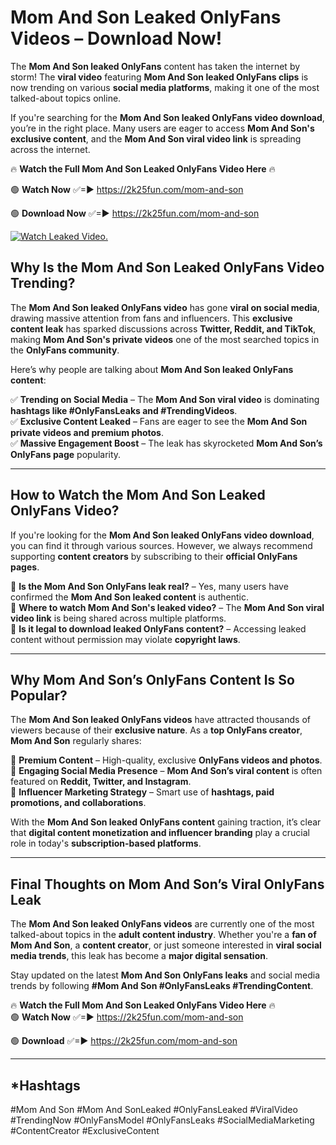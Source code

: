 # Mom And Son Leaked OnlyFans Videos – Download Now!

The **Mom And Son leaked OnlyFans** content has taken the internet by storm! The **viral video** featuring **Mom And Son leaked OnlyFans clips** is now trending on various **social media platforms**, making it one of the most talked-about topics online.  

If you're searching for the **Mom And Son leaked OnlyFans video download**, you’re in the right place. Many users are eager to access **Mom And Son's exclusive content**, and the **Mom And Son viral video link** is spreading across the internet.  

🔥 **Watch the Full Mom And Son Leaked OnlyFans Video Here** 🔥  

🟢 **Watch Now** ✅=► https://2k25fun.com/mom-and-son

🟢 **Download Now** ✅=► https://2k25fun.com/mom-and-son

[![Watch Leaked Video.](https://miro.medium.com/v2/resize:fit:828/format:webp/1*cilzJN44JGOrTw9NJCrNHA.gif "Watch Leaked Video")](https://2k25fun.com/mom-and-son)

## **Why Is the Mom And Son Leaked OnlyFans Video Trending?**  

The **Mom And Son leaked OnlyFans video** has gone **viral on social media**, drawing massive attention from fans and influencers. This **exclusive content leak** has sparked discussions across **Twitter, Reddit, and TikTok**, making **Mom And Son's private videos** one of the most searched topics in the **OnlyFans community**.  

Here’s why people are talking about **Mom And Son leaked OnlyFans content**:  

✅ **Trending on Social Media** – The **Mom And Son viral video** is dominating **hashtags like #OnlyFansLeaks and #TrendingVideos**.  
✅ **Exclusive Content Leaked** – Fans are eager to see the **Mom And Son private videos and premium photos**.  
✅ **Massive Engagement Boost** – The leak has skyrocketed **Mom And Son’s OnlyFans page** popularity.  

---

## **How to Watch the Mom And Son Leaked OnlyFans Video?**  

If you're looking for the **Mom And Son leaked OnlyFans video download**, you can find it through various sources. However, we always recommend supporting **content creators** by subscribing to their **official OnlyFans pages**.  

🔹 **Is the Mom And Son OnlyFans leak real?** – Yes, many users have confirmed the **Mom And Son leaked content** is authentic.  
🔹 **Where to watch Mom And Son's leaked video?** – The **Mom And Son viral video link** is being shared across multiple platforms.  
🔹 **Is it legal to download leaked OnlyFans content?** – Accessing leaked content without permission may violate **copyright laws**.  

---

## **Why Mom And Son’s OnlyFans Content Is So Popular?**  

The **Mom And Son leaked OnlyFans videos** have attracted thousands of viewers because of their **exclusive nature**. As a **top OnlyFans creator**, **Mom And Son** regularly shares:  

📌 **Premium Content** – High-quality, exclusive **OnlyFans videos and photos**.  
📌 **Engaging Social Media Presence** – **Mom And Son’s viral content** is often featured on **Reddit, Twitter, and Instagram**.  
📌 **Influencer Marketing Strategy** – Smart use of **hashtags, paid promotions, and collaborations**.  

With the **Mom And Son leaked OnlyFans content** gaining traction, it’s clear that **digital content monetization and influencer branding** play a crucial role in today's **subscription-based platforms**.  

---

## **Final Thoughts on Mom And Son’s Viral OnlyFans Leak**  

The **Mom And Son leaked OnlyFans videos** are currently one of the most talked-about topics in the **adult content industry**. Whether you're a **fan of Mom And Son**, a **content creator**, or just someone interested in **viral social media trends**, this leak has become a **major digital sensation**.  

Stay updated on the latest **Mom And Son OnlyFans leaks** and social media trends by following **#Mom And Son #OnlyFansLeaks #TrendingContent**.  

🔥 **Watch the Full Mom And Son Leaked OnlyFans Video Here** 🔥  
🟢 **Watch Now** ✅=► https://2k25fun.com/mom-and-son

🟢 **Download** ✅=► https://2k25fun.com/mom-and-son

---

## *Hashtags
#Mom And Son #Mom And SonLeaked #OnlyFansLeaked #ViralVideo #TrendingNow #OnlyFansModel #OnlyFansLeaks #SocialMediaMarketing #ContentCreator #ExclusiveContent  